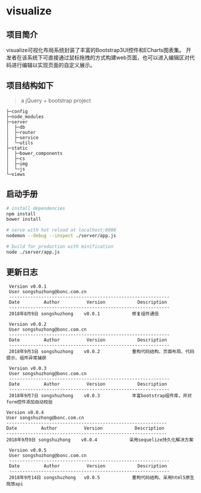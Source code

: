 # visualize

## 项目简介
visualize可视化布局系统封装了丰富的Bootstrap3UI控件和ECharts图表集。
开发者在该系统下可直接通过鼠标拖拽的方式构建web页面，也可以进入编辑区对代码进行编辑以实现页面的自定义展示。

## 项目结构如下
> a jQuery + bootstrap project
``````````````````````````````````````
├─config
├─node_modules
├─server
│  ├─db
│  ├─router
│  ├─service
│  └─utils
├─static
│  ├─bower_components
│  ├─cs
│  ├─img
│  └─js
└─views
``````````````````````````````````````


## 启动手册

``` bash
# install dependencies
npm install
bower install

# serve with hot reload at localhost:8080
nodemon --debug --inspect ./server/app.js

# build for production with minification
node ./server/app.js
```

## 更新日志
````````````````````````````````````````````````````````````````
 Version v0.0.1
 User songshuzhong@bonc.com.cn
 ------------------------------------------------------------
 Date         Author          Version            Description
 ------------------------------------------------------------
 2018年8月9日 songshuzhong    v0.0.1            修复组件通信
 ````````````````````````````````````````````````````````````````
````````````````````````````````````````````````````````````````
 Version v0.0.2
 User songshuzhong@bonc.com.cn
 ------------------------------------------------------------
 Date         Author          Version            Description
 ------------------------------------------------------------
 2018年9月3日 songshuzhong    v0.0.2            重构代码结构、页面布局、代码提示、组件异常捕获
 ````````````````````````````````````````````````````````````````
 ````````````````````````````````````````````````````````````````
  Version v0.0.3
  User songshuzhong@bonc.com.cn
  ------------------------------------------------------------
  Date         Author          Version            Description
  ------------------------------------------------------------
  2018年9月7日 songshuzhong    v0.0.3            丰富bootstrap组件库，并对form控件添加自动校验
  ````````````````````````````````````````````````````````````````
  ````````````````````````````````````````````````````````````````
  Version v0.0.4
  User songshuzhong@bonc.com.cn
  ------------------------------------------------------------
  Date         Author          Version            Description
  ------------------------------------------------------------
  2018年9月9日 songshuzhong    v0.0.4            采用sequelize持久化解决方案
  ````````````````````````````````````````````````````````````````
  ````````````````````````````````````````````````````````````````
   Version v0.0.5
   User songshuzhong@bonc.com.cn
   ------------------------------------------------------------
   Date         Author          Version            Description
   ------------------------------------------------------------
   2018年9月14日 songshuzhong   v0.0.5            重构代码结构、采用html5原生拖放api
  ````````````````````````````````````````````````````````````````